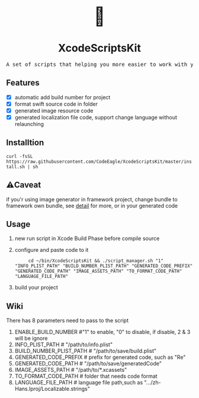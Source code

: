 <p align="center">
<font size=120>🤖</font>
</p>
<h1 align="center">XcodeScriptsKit</h1>
<pre align="center">
A set of scripts that helping you more easier to work with your swift project
</pre>

Features
---
- [x] automatic add build number for project
- [x] format swift source code in folder
- [x] generated image resource code
- [x] generated localization file code, support change language without relaunching

Installtion
---
`curl -fsSL https://raw.githubusercontent.com/CodeEagle/XcodeScriptsKit/master/install.sh | sh`

⚠️Caveat
---
if you'r using image generator in framework project, change bundle to framework own bundle, see [detail](https://github.com/CodeEagle/XcodeScriptsKit/blob/master/assets_builder.swift#L66) for more, or in your generated code

Usage
---
1. new run script in Xcode Build Phase before compile source
2. configure and paste code to it

			cd ~/bin/XcodeScriptsKit && ./script_manager.sh "1" "INFO_PLIST_PATH" "BUILD_NUMBER_PLIST_PATH" "GENERATED_CODE_PREFIX" "GENERATED_CODE_PATH" "IMAGE_ASSETS_PATH" "TO_FORMAT_CODE_PATH" "LANGUAGE_FILE_PATH"
3. build your project

Wiki
---
There has 8 parameters need to pass to the script

1. ENABLE_BUILD_NUMBER #"1" to enable, "0" to disable, if disable, 2 & 3 will be ignore
2. INFO_PLIST_PATH # "/path/to/info.plist"
3. BUILD_NUMBER_PLIST_PATH # "/path/to/save/build.plist"
4. GENERATED_CODE_PREFIX # prefix for generated code, such as "Re"
5. GENERATED_CODE_PATH # "/path/to/save/generatedCode"
6. IMAGE_ASSETS_PATH # "/path/to/*.xcassets"
7. TO_FORMAT_CODE_PATH # folder that needs code format
8. LANGUAGE_FILE_PATH # language file path,such as ".../zh-Hans.lproj/Localizable.strings"
